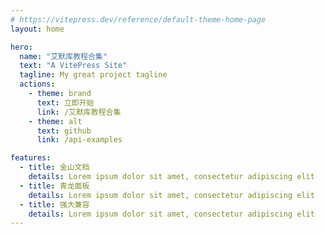 ```yaml
---
# https://vitepress.dev/reference/default-theme-home-page
layout: home

hero:
  name: "艾默库教程合集"
  text: "A VitePress Site"
  tagline: My great project tagline
  actions:
    - theme: brand
      text: 立即开始
      link: /艾默库教程合集
    - theme: alt
      text: github
      link: /api-examples

features:
  - title: 金山文档
    details: Lorem ipsum dolor sit amet, consectetur adipiscing elit
  - title: 青龙面板
    details: Lorem ipsum dolor sit amet, consectetur adipiscing elit
  - title: 强大兼容
    details: Lorem ipsum dolor sit amet, consectetur adipiscing elit
---
```


